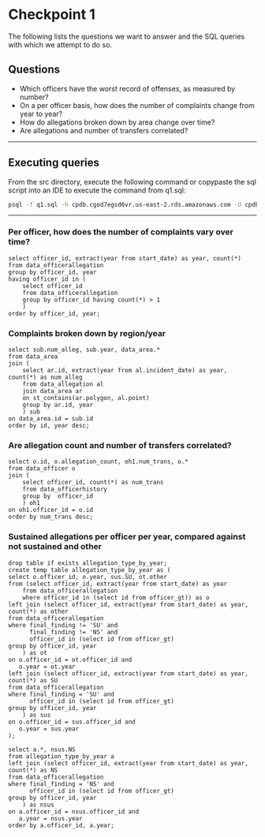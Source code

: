 # Checkpoint 1
The following lists the questions we want to answer and the SQL queries with which we attempt to do so.

## Questions
* Which officers have the worst record of offenses, as measured by number?
* On a per officer basis, how does the number of complaints change from year to year?
* How do allegations broken down by area change over time?
* Are allegations and number of transfers correlated?

---
## Executing queries ##
From the src directory, execute the following command or copypaste the sql script into an IDE to execute the command from q1.sql:

```bash
psql -f q1.sql -h cpdb.cgod7egsd6vr.us-east-2.rds.amazonaws.com -U cpdb-student -d cpdb -p 5432
```
---

### Per officer, how does the number of complaints vary over time? ###
```
select officer_id, extract(year from start_date) as year, count(*)
from data_officerallegation
group by officer_id, year
having officer_id in (
    select officer_id 
    from data_officerallegation
    group by officer_id having count(*) > 1
    )
order by officer_id, year;
```

### Complaints broken down by region/year ###
```
select sub.num_alleg, sub.year, data_area.*
from data_area
join (
    select ar.id, extract(year from al.incident_date) as year, count(*) as num_alleg
    from data_allegation al
    join data_area ar
    on st_contains(ar.polygon, al.point)
    group by ar.id, year
    ) sub
on data_area.id = sub.id
order by id, year desc;
```

### Are allegation count and number of transfers correlated? ###
```
select o.id, o.allegation_count, oh1.num_trans, o.*
from data_officer o
join (
    select officer_id, count(*) as num_trans
    from data_officerhistory
    group by  officer_id
    ) oh1
on oh1.officer_id = o.id
order by num_trans desc;
```

### Sustained allegations per officer per year, compared against not sustained and other ###
```
drop table if exists allegation_type_by_year;
create temp table allegation_type_by_year as (
select o.officer_id, o.year, sus.SU, ot.other
from (select officer_id, extract(year from start_date) as year
    from data_officerallegation
    where officer_id in (select id from officer_gt)) as o
left join (select officer_id, extract(year from start_date) as year, count(*) as other
from data_officerallegation
where final_finding != 'SU' and
      final_finding != 'NS' and
      officer_id in (select id from officer_gt)
group by officer_id, year
    ) as ot
on o.officer_id = ot.officer_id and
   o.year = ot.year
left join (select officer_id, extract(year from start_date) as year, count(*) as SU
from data_officerallegation
where final_finding = 'SU' and
      officer_id in (select id from officer_gt)
group by officer_id, year
    ) as sus
on o.officer_id = sus.officer_id and
   o.year = sus.year
);

select a.*, nsus.NS
from allegation_type_by_year a
left join (select officer_id, extract(year from start_date) as year, count(*) as NS
from data_officerallegation
where final_finding = 'NS' and
      officer_id in (select id from officer_gt)
group by officer_id, year
    ) as nsus
on a.officer_id = nsus.officer_id and
   a.year = nsus.year
order by a.officer_id, a.year;
```